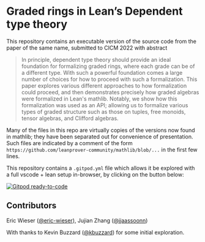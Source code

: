 # Graded rings in Lean’s Dependent type theory

This repository contains an executable version of the source code from the paper of the same name, submitted to CICM 2022 with abstract

> In principle, dependent type theory should provide an ideal foundation for formalizing graded rings, where each grade can be of a different type.
> With such a powerful foundation comes a large number of choices for how to proceed with such a formalization.
> This paper explores various different approaches to how formalization could proceed, and then demonstrates precisely how graded algebras were formalized in Lean's mathlib.
> Notably, we show how this formalization was used as an API; allowing us to formalize various types of graded structure such as those on tuples, free monoids, tensor algebras, and Clifford algebras.

Many of the files in this repo are virtually copies of the versions now found in mathlib; they have been separated out for convenience of presentation.
Such files are indicated by a comment of the form `https://github.com/leanprover-community/mathlib/blob/...` in the first few lines.

This repository contains a `.gitpod.yml` file which allows it be explored with a full vscode + lean setup in-browser, by clicking on the button below:

[![Gitpod ready-to-code](https://img.shields.io/badge/Gitpod-ready--to--code-908a85?logo=gitpod)](https://gitpod.io/#https://github.com/eric-wieser/lean-graded-rings)

## Contributors

Eric Wieser ([@eric-wieser](https://github.com/eric-wieser)), Jujian Zhang ([@jjaassoonn](https://github.com/jjaassoonn))

With thanks to Kevin Buzzard ([@kbuzzard](https://github.com/kbuzzard)) for some initial exploration.
